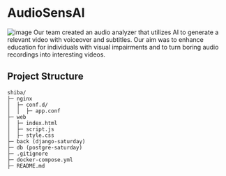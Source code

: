 # AudioSensAI
![image](https://github.com/inhwaS/shiba/assets/66104189/bf074c51-4099-443d-afe1-936650679365)
Our team created an audio analyzer that utilizes AI to generate a relevant video with voiceover and subtitles. Our aim was to enhance education for individuals with visual impairments and to turn boring audio recordings into interesting videos.

## Project Structure
```
shiba/
├─ nginx
│  ├─ conf.d/
│  │  ├─ app.conf
├─ web
│  ├─ index.html
│  ├─ script.js
│  ├─ style.css
├─ back (django-saturday)
├─ db (postgre-saturday)
├─ .gitignore
├─ docker-compose.yml
├─ README.md

